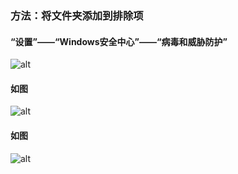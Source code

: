 ### 方法：将文件夹添加到排除项
#### “设置”——“Windows安全中心”——“病毒和威胁防护”
![alt](https://github.com/SarahYu1997/Learning-notes/blob/master/imgs/1.png)
#### 如图
![alt](https://github.com/SarahYu1997/Learning-notes/blob/master/imgs/2.png)
#### 如图
![alt](https://github.com/SarahYu1997/Learning-notes/blob/master/imgs/3.png)